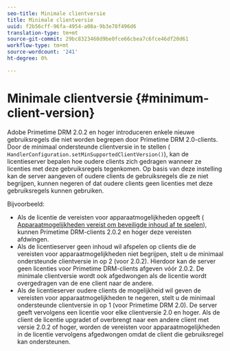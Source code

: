 ```yaml
---
seo-title: Minimale clientversie
title: Minimale clientversie
uuid: f2b56cff-96fa-4954-a08a-9b3e78f496d6
translation-type: tm+mt
source-git-commit: 29bc8323460d9be0fce66cbea7c6fce46df20d61
workflow-type: tm+mt
source-wordcount: '241'
ht-degree: 0%

---
```



# Minimale clientversie {#minimum-client-version}

Adobe Primetime DRM 2.0.2 en hoger introduceren enkele nieuwe gebruiksregels die niet worden begrepen door Primetime DRM 2.0-clients. Door de minimaal ondersteunde clientversie in te stellen ( `HandlerConfiguration.setMinSupportedClientVersion()`), kan de licentieserver bepalen hoe oudere clients zich gedragen wanneer ze licenties met deze gebruiksregels tegenkomen. Op basis van deze instelling kan de server aangeven of oudere clients de gebruiksregels die ze niet begrijpen, kunnen negeren of dat oudere clients geen licenties met deze gebruiksregels kunnen gebruiken.

Bijvoorbeeld:

* Als de licentie de vereisten voor apparaatmogelijkheden opgeeft ( [Apparaatmogelijkheden vereist om beveiligde inhoud af te spelen](../../../protecting-content/introduction/usage-rules/runtime-application-restrictions/device-capabilities.md)), kunnen Primetime DRM-clients 2.0.2 en hoger deze vereisten afdwingen.
* Als de licentieserver geen inhoud wil afspelen op clients die de vereisten voor apparaatmogelijkheden niet begrijpen, stelt u de minimaal ondersteunde clientversie in op 2 (voor 2.0.2). Hierdoor kan de server geen licenties voor Primetime DRM-clients afgeven vóór 2.0.2. De minimale clientversie wordt ook afgedwongen als de licentie wordt overgedragen van de ene client naar de andere.
* Als de licentieserver oudere clients de mogelijkheid wil geven de vereisten voor apparaatmogelijkheden te negeren, stelt u de minimaal ondersteunde clientversie in op 1 (voor Primetime DRM 2.0). De server geeft vervolgens een licentie voor elke clientversie 2.0 en hoger. Als de client de licentie upgradet of overbrengt naar een andere client met versie 2.0.2 of hoger, worden de vereisten voor apparaatmogelijkheden in de licentie vervolgens afgedwongen omdat de client die gebruiksregel kan ondersteunen.

